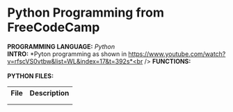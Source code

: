 # Python Programming from FreeCodeCamp
**PROGRAMMING LANGUAGE:** *Python*<br />
**INTRO:** *Pyton programming as shown in https://www.youtube.com/watch?v=rfscVS0vtbw&list=WL&index=17&t=392s*<br /> 
**FUNCTIONS:**<br />
  &nbsp;&nbsp;&nbsp; 
<br />
**PYTHON FILES:**<br />
<table>
  <tr align="left">
    <th>File</th>
    <th>Description</th>
  </tr>
  <tr>
    <td></td>
    <td></td>
  </tr>
  <tr>
    <td></td>
    <td></td>
  </tr>
</table>
